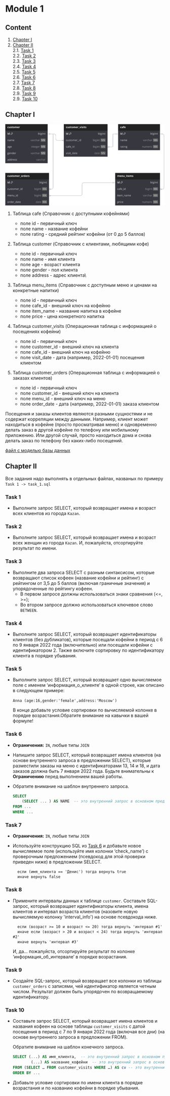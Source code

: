 # Module 1

## Content

1. [Chapter I](#chapter-i)
2. [Chapter II](#chapter-ii)\
    2.1. [Task 1](#task-1)\
    2.2. [Task 2](#task-2)\
    2.3. [Task 3](#task-3)\
    2.4. [Task 4](#task-4)\
    2.5. [Task 5](#task-5)\
    2.6. [Task 6](#task-6)\
    2.7. [Task 7](#task-7)\
    2.8. [Task 8](#task-8)\
    2.9. [Task 9](#task-9)\
    2.9. [Task 10](#task-10)

## Chapter I

![SVG Image](misc/images/model.svg)

1. Таблица cafe (Справочник с доступными кофейнями)

    - поле id - первичный ключ
    - поле name - название кофейни
    - поле rating - средний рейтинг кофейни (от 0 до 5 баллов)

2. Таблица customer (Справочник с клиентами, любящими кофе)

    - поле id - первичный ключ
    - поле name - имя клиента
    - поле age - возраст клиента
    - поле gender - пол клиента
    - поле address - адрес клиента\

3. Таблица menu_items (Справочник с доступным меню и ценами на конкретные напитки)

    - поле id - первичный ключ
    - поле cafe_id - внешний ключ на кофейню
    - поле item_name - название напитка в кофейне
    - поле price - цена конкретного напитка

4. Таблица customer_visits (Операционная таблица с информацией о посещениях кофейни)

    - поле id - первичный ключ
    - поле customer_id - внешний ключ на клиента
    - поле cafe_id - внешний ключ на кофейню
    - поле visit_date - дата (например, 2022-01-01) посещения клиентом

5. Таблица customer_orders (Операционная таблица с информацией о заказах клиентов)

    - поле id - первичный ключ
    - поле customer_id - внешний ключ на клиента
    - поле menu_id - внешний ключ на меню
    - поле order_date - дата (например, 2022-01-01) заказа клиентом

Посещения и заказы клиентов являются разными сущностями и не содержат корреляции между данными. Например, клиент может находиться в кофейне (просто просматривая меню) и одновременно делать заказ в другой кофейне по телефону или мобильному приложению. Или другой случай, просто находиться дома и снова делать заказ по телефону без каких-либо посещений.

[файл с моделью базы данных](materials/model.sql)

## Chapter II

Все задания надо выполнять в отдельных файлах, названых по примеру `Task 1 -> task_1.sql` 

### Task 1

- Выполните запрос SELECT, который возвращает имена и возраст всех клиентов из города `Kazan`.

### Task 2

- Выполните запрос SELECT, который возвращает имена и возраст всех женщин из города `Kazan`. И, пожалуйста, отсортируйте результат по имени.

### Task 3

- Выполните два запроса SELECT с разным синтаксисом, которые возвращают список кофеен (название кофейни и рейтинг) с рейтингом от 3,5 до 5 баллов (включая граничные значения) и упорядоченные по рейтингу кофеен.
  - В первом запросе должны использоваться знаки сравнения (<=, >=);
  - Во втором запросе должно использоваться ключевое слово `BETWEEN`.

### Task 4

- Выполните запрос SELECT, который возвращает идентификаторы клиентов (без дубликатов), которые посещали кофейни в период с 6 по 9 января 2022 года (включительно) или посещали кофейни с идентификатором 2. Также включите сортировку по идентификатору клиента в порядке убывания.

### Task 5

- Выполните запрос SELECT, который возвращает одно вычисляемое поле с именем ‘информация_о_клиенте’ в одной строке, как описано в следующем примере:

    `Anna (age:16,gender:'female',address:'Moscow')`

    В конце добавьте условие сортировки по вычисляемой колонке в порядке возрастания.Обратите внимание на кавычки в вашей формуле!

### Task 6

- **Ограничения:** `IN`, любые типы `JOIN`
- Напишите запрос SELECT, который возвращает имена клиентов (на основе внутреннего запроса в предложении SELECT), которые разместили заказы на меню с идентификаторами 13, 14 и 18, и дата заказов должна быть 7 января 2022 года. Будьте внимательны к **Ограничению** перед выполнением вашей работы.
- Обратите внимание на шаблон внутреннего запроса.

    ```SQL
    SELECT 
        (SELECT ... ) AS NAME  -- это внутренний запрос в основном предложении SELECT
    FROM ...
    WHERE ...
    ```

### Task 7

- **Ограничения:** `IN`, любые типы `JOIN`
- Используйте конструкцию SQL из [Task 6](#task-6) и добавьте новое вычисляемое поле (используйте имя колонки ‘check_name’) с проверочным предложением (псевдокод для этой проверки приведен ниже) в предложении SELECT.

        если (имя_клиента == 'Денис') тогда вернуть true
        иначе вернуть false

### Task 8

- Примените интервалы данных к таблице `customer`.
Составьте SQL-запрос, который возвращает идентификаторы клиента, имена клиентов и интервал возраста клиентов (назовите новую вычисляемую колонку 'interval_info') на основе псевдокода ниже.

        если (возраст >= 10 и возраст <= 20) тогда вернуть 'интервал #1'
        иначе если (возраст > 20 и возраст < 24) тогда вернуть 'интервал #2'
        иначе вернуть 'интервал #3'

    И, да... пожалуйста, отсортируйте результат по колонке ‘информация_об_интервале’ в порядке возрастания.

### Task 9

- Создайте SQL-запрос, который возвращает все колонки из таблицы `customer_orders` с записями, чей идентификатор является четным числом. Результат должен быть упорядочен по возвращаемому идентификатору.

### Task 10

- Составьте запрос SELECT, который возвращает имена клиентов и названия кофеен на основе таблицы `customer_visits` с датой посещения в период с 7 по 9 января 2022 года (включая все дни) (на основе внутреннего запроса в предложении FROM).

    Обратите внимание на шаблон конечного запроса.

    ```SQL
    SELECT (...) AS имя_клиента,  -- это внутренний запрос в основном предложении SELECT
            (...) AS название_кофейни  -- это внутренний запрос в основном предложении SELECT
    FROM (SELECT … FROM customer_visits WHERE …) AS cv -- это внутренний запрос в основном предложении FROM
    ORDER BY ...
    ```

- Добавьте условие сортировки по имени клиента в порядке возрастания и по названию кофейни в порядке убывания.